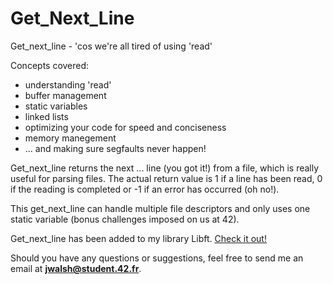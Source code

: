 # Get_Next_Line

Get_next_line - 'cos we're all tired of using 'read'

Concepts covered:
- understanding 'read'
- buffer management
- static variables
- linked lists
- optimizing your code for speed and conciseness
- memory manegement
- ... and making sure segfaults never happen!

Get_next_line returns the next ... line (you got it!) from a file, which is really useful for parsing files. The actual return value is 1 if a line has been read, 0 if the reading is completed or -1 if an error has occurred (oh no!).

This get_next_line can handle multiple file descriptors and only uses one static variable (bonus challenges imposed on us at 42).

Get_next_line has been added to my library Libft. [Check it out!](https://github.com/JanWalsh91/Libft)

Should you have any questions or suggestions, feel free to send me an email at **jwalsh@student.42.fr**.
